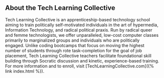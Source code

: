 ## About the Tech Learning Collective

Tech Learning Collective is an apprenticeship-based technology school aiming to train politically self-motivated individuals in the art of hypermedia, Information Technology, and radical political praxis. Run by radical queer and femme technologists, we offer unparalleled, low-cost computer classes primarily to marginalized groups and individuals who are politically engaged. Unlike coding bootcamps that focus on moving the highest number of students through rote task-completion for the goal of job placement, Tech Learning Collective teachers facilitate foundational skill building through Socratic discussion and kinetic, experience-based training. For more information and to enroll, visit [TechLearningCollective.com]({% link index.html %}).
